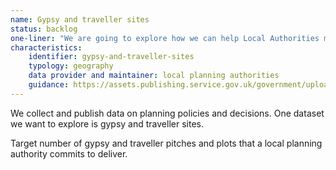 ```yaml
---
name: Gypsy and traveller sites
status: backlog
one-liner: "We are going to explore how we can help Local Authorities make Gypsy and Traveller Sites data available."
characteristics:
    identifier: gypsy-and-traveller-sites
    typology: geography
    data provider and maintainer: local planning authorities
    guidance: https://assets.publishing.service.gov.uk/government/uploads/system/uploads/attachment_data/file/457420/Final_planning_and_travellers_policy.pdf
---
```


We collect and publish data on planning policies and decisions. One dataset we want to explore is gypsy and traveller sites.

Target number of gypsy and traveller pitches and plots that a local planning authority commits to deliver.
